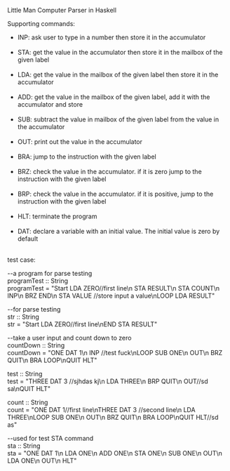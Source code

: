 Little Man Computer Parser in Haskell

Supporting commands:

<ul>
<li>INP: ask user to type in a number then store it in the accumulator</li><br/>
<li>STA: get the value in the accumulator then store it in the mailbox of the given label</li><br/>
<li>LDA: get the value in the mailbox of the given label then store it in the accumulator</li><br/>
<li>ADD: get the value in the mailbox of the given label, add it with the accumulator and store</li><br/>
<li>SUB: subtract the value in mailbox of the given label from the value in the accumulator</li><br/>
<li>OUT: print out the value in the accumulator</li><br/>
<li>BRA: jump to the instruction with the given label</li><br/>
<li>BRZ: check the value in the accumulator. if it is zero jump to the instruction with the given label</li><br/>
<li>BRP: check the value in the accumulator. if it is positive, jump to the instruction with the given label</li><br/>
<li>HLT: terminate the program</li><br/>
<li>DAT: declare a variable with an initial value. The initial value is zero by default</li><br/>
</ul>

test case:

--a program for parse testing<br/>
programTest :: String<br/>
programTest = "Start LDA ZERO//first line\n STA RESULT\n STA COUNT\n INP\n BRZ END\n STA VALUE //store input a value\nLOOP LDA RESULT"

--for parse testing<br/>
str :: String<br/>
str = "Start LDA ZERO//first line\nEND STA RESULT"

--take a user input and count down to zero<br/>
countDown :: String<br/>
countDown = "ONE DAT 1\n INP //test fuck\nLOOP SUB ONE\n OUT\n BRZ QUIT\n BRA LOOP\nQUIT HLT"

test :: String<br/>
test = "THREE DAT 3 //sjhdas kj\n LDA THREE\n BRP QUIT\n OUT//sd sa\nQUIT HLT"

count :: String<br/>
count = "ONE DAT 1//first line\nTHREE DAT 3 //second line\n LDA THREE\nLOOP SUB ONE\n OUT\n BRZ QUIT\n BRA LOOP\nQUIT HLT//sd as"

--used for test STA command</br>
sta :: String<br/>
sta = "ONE DAT 1\n LDA ONE\n ADD ONE\n STA ONE\n SUB ONE\n OUT\n LDA ONE\n OUT\n HLT"